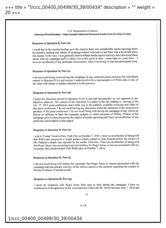 +++
title = "1/ccc_00400_00499/30_39/00434"
description = ""
weight = 20
+++

<table style="border:2px solid black;max-width:800px;max-height:800px;" 
><tr><td>
<img class="center-fit-jpg"
src="/jpg_/jpg_mueller_report_searchable_434.jpg">
1/ccc_00400_00499/30_39/00434
</img></td></tr></table>

